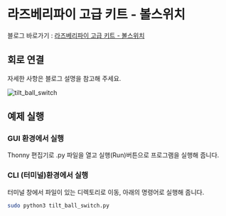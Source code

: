 # 라즈베리파이 고급 키트 - 볼스위치

블로그 바로가기 : [라즈베리파이 고급 키트 - 볼스위치](https://blog.naver.com/elepartsblog/221515617750)  

## 회로 연결  

자세한 사항은 블로그 설명을 참고해 주세요.  

![tilt_ball_switch](https://blogfiles.pstatic.net/MjAxOTA0MTdfMjgg/MDAxNTU1NDYwMzA3OTA4.yyTMQM7t_UT04oPm-El-NSyphGlNHOR7wZ3JyrvEhNYg.JeO2Tt0isf3CrLZbItkaSdm8PyrkJ3mMkOFxc87ZRyYg.PNG.elepartsblog/2.PNG?type=w2)  

## 예제 실행  

### GUI 환경에서 실행  

Thonny 편집기로 .py 파일을 열고 실행(Run)버튼으로 프로그램을 실행해 줍니다.  

### CLI (터미널)환경에서 실행  

터미널 창에서 파일이 있는 디렉토리로 이동, 아래의 명령어로 실행해 줍니다.  

```bash
sudo python3 tilt_ball_switch.py  
```
